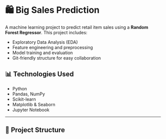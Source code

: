 # 🛍️ Big Sales Prediction

A machine learning project to predict retail item sales using a **Random Forest Regressor**. This project includes:
- Exploratory Data Analysis (EDA)
- Feature engineering and preprocessing
- Model training and evaluation
- Git-friendly structure for easy collaboration

## 📊 Technologies Used
- Python
- Pandas, NumPy
- Scikit-learn
- Matplotlib & Seaborn
- Jupyter Notebook

---

## 📁 Project Structure
